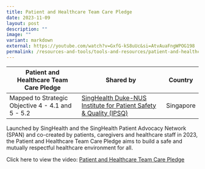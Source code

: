 ```yaml
---
title: Patient and Healthcare Team Care Pledge
date: 2023-11-09
layout: post
description: ""
image: ""
variant: markdown
external: https://youtube.com/watch?v=GxfG-kS8uUc&si=AtvAuaFngWPOG198
permalink: /resources-and-tools/tools-and-resources/patient-and-healthcare-team-care-pledge/
---
```

| Patient and Healthcare Team Care Pledge | Shared by | Country |
| -------- | -------- | -------- |
| Mapped to Strategic Objective 4 - 4.1 and 5 - 5.2  | [SingHealth Duke-NUS Institute for Patient Safety & Quality (IPSQ)](https://www.singhealthdukenus.com.sg/ipsq)    | Singapore     |

Launched by SingHealth and the SingHealth Patient Advocacy Network (SPAN) and co-created by patients, caregivers and healthcare staff in 2023, the Patient and Healthcare Team Care Pledge aims to build a safe and mutually respectful healthcare environment for all.

Click here to view the video:
[Patient and Healthcare Team Care Pledge](https://youtube.com/watch?v=GxfG-kS8uUc&si=AtvAuaFngWPOG198)
